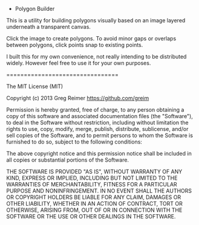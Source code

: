 + Polygon Builder

This is a utility for building polygons visually based on an image layered underneath a transparent canvas.

Click the image to create polygons. To avoid minor gaps or overlaps between polygons, click points snap to existing points.

I built this for my own convenience, not really intending to be distributed widely. However feel free to use it for your own purposes.

================================

The MIT License (MIT)

Copyright (c) 2013 Greg Reimer https://github.com/greim

Permission is hereby granted, free of charge, to any person obtaining a copy
of this software and associated documentation files (the "Software"), to deal
in the Software without restriction, including without limitation the rights
to use, copy, modify, merge, publish, distribute, sublicense, and/or sell
copies of the Software, and to permit persons to whom the Software is
furnished to do so, subject to the following conditions:

The above copyright notice and this permission notice shall be included in
all copies or substantial portions of the Software.

THE SOFTWARE IS PROVIDED "AS IS", WITHOUT WARRANTY OF ANY KIND, EXPRESS OR
IMPLIED, INCLUDING BUT NOT LIMITED TO THE WARRANTIES OF MERCHANTABILITY,
FITNESS FOR A PARTICULAR PURPOSE AND NONINFRINGEMENT. IN NO EVENT SHALL THE
AUTHORS OR COPYRIGHT HOLDERS BE LIABLE FOR ANY CLAIM, DAMAGES OR OTHER
LIABILITY, WHETHER IN AN ACTION OF CONTRACT, TORT OR OTHERWISE, ARISING FROM,
OUT OF OR IN CONNECTION WITH THE SOFTWARE OR THE USE OR OTHER DEALINGS IN
THE SOFTWARE.
